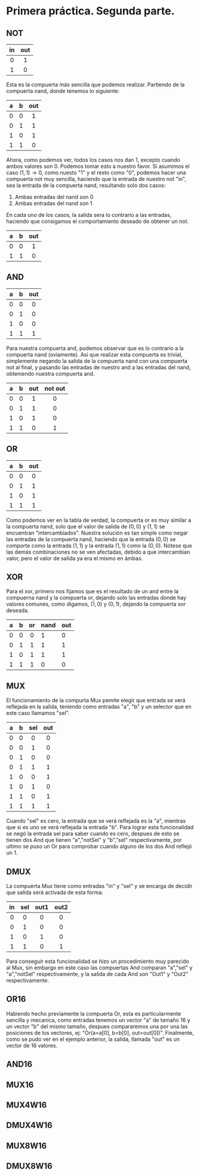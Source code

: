 # Primera práctica. Segunda parte.

## NOT

| in  | out |
|:---:|:---:|
| 0   | 1   |
| 1   | 0   |

Esta es la compuerta más sencilla que podemos realizar. Partiendo de la compuerta nand, donde tenemos lo siguiente:

| a   | b   | out |
|:---:|:---:|:---:|
| 0   | 0   | 1   |
| 0   | 1   | 1   |
| 1   | 0   | 1   |
| 1   | 1   | 0   |

Ahora, como podemos ver, todos los casos nos dan 1, excepto cuando ambos valores son 0. Podemos tomar esto a nuestro favor. Si asumimos el caso $(1,1) \rightarrow 0$, como nuesto "1" y el resto como "0", podemos hacer una compuerta not muy sencilla, haciendo que la entrada de nuestro not "in", sea la entrada de la compuerta nand, resultando solo dos casos: 

1. Ambas entradas del nand son 0
2. Ambas entradas del nand son 1

En cada uno de los casos, la salida sera lo contrario a las entradas, haciendo que consigamos el comportamiento deseado de obtener un not.

| a   | b   | out |
|:---:|:---:|:---:|
| 0   | 0   | 1   |
| 1   | 1   | 0   |

## AND

| a   | b   | out |
|:---:|:---:|:---:|
| 0   | 0   | 0   |
| 0   | 1   | 0   |
| 1   | 0   | 0   |
| 1   | 1   | 1   |

Para nuestra compuerta and, podemos observar que es lo contrario a la compuerta nand (oviamente). Así que realizar esta compuerta es trivial, simplemente negando la salida de la compuerta nand con una compuerta not al final, y pasando las entradas de nuestro and a las entradas del nand, obteniendo nuestra compuerta and.

| a   | b   | out | not out |
|:---:|:---:|:---:|:-------:|
| 0   | 0   | 1   | 0       |
| 0   | 1   | 1   | 0       |
| 1   | 0   | 1   | 0       |
| 1   | 1   | 0   | 1       |

## OR

| a   | b   | out |
|:---:|:---:|:---:|
| 0   | 0   | 0   |
| 0   | 1   | 1   |
| 1   | 0   | 1   |
| 1   | 1   | 1   |

Como podemos ver en la tabla de verdad, la compuerta or es muy similar a la compuerta nand, solo que el valor de salida de $(0,0)$ y $(1,1)$ se encuentran "intercambiados". Nuestra solución es tan simple como negar las entradas de la compuerta nand, haciendo que la entrada $(0,0)$ se comporte como la entrada $(1,1)$ y la entrada $(1,1)$ como la $(0,0)$. Nótese que las demás combinaciones no se ven afectadas, debido a que intercambian valor, pero el valor de salida ya era el mismo en ámbas.

## XOR

Para el xor, primero nos fijamos que es el resultado de un and entre la compuerna nand y la compuerta or, dejando solo las entradas donde hay valores comunes, como digamos, $(1,0)$ y $(0,1)$, dejando la compuerta xor deseada.

| a   | b   | or  | nand | out |
|:---:|:---:|:---:| ---- | --- |
| 0   | 0   | 0   | 1    | 0   |
| 0   | 1   | 1   | 1    | 1   |
| 1   | 0   | 1   | 1    | 1   |
| 1   | 1   | 1   | 0    | 0   |

## MUX

El funcionamiento de la compurta Mux pemite elegir que entrada se verá reflejada en la salida, teniendo como entradas "a", "b" y un selector que en este caso llamamos "sel".

| a | b | sel | out |
|:-:|:-:|:---:|:---:|
| 0 | 0 | 0   | 0   |
| 0 | 0 | 1   | 0   |
| 0 | 1 | 0   | 0   |
| 0 | 1 | 1   | 1   |
| 1 | 0 | 0   | 1   |
| 1 | 0 | 1   | 0   |
| 1 | 1 | 0   | 1   |
| 1 | 1 | 1   | 1   |

Cuando "sel" es cero, la entrada que se verá reflejada es la "a", mientras que si es uno se verá reflejada la entrada "b". Para lograr esta funcionalidad se negó la entrada sel para saber cuando es cero, despues de esto se tienen dos And que tienen "a","notSel" y "b","sel" respectivamente, por ultimo se puso un Or para comprobar cuando alguno de los dos And reflejó un 1.

## DMUX

La compuerta Mux tiene como entradas "in" y "sel" y se encarga de decidir que salida será activada de esta forma:

| in | sel | out1 | out2 |
|:--:|:---:|:----:|:----:|
| 0  | 0   | 0    | 0    |
| 0  | 1   | 0    | 0    |
| 1  | 0   | 1    | 0    |
| 1  | 1   | 0    | 1    |

Para conseguir esta funcionalidad se hizo un procedimiento muy parecido al Mux, sin embargo en este caso las compuertas And comparan "a","sel" y "a","notSel" respectivamente, y la salida de cada And son "Out1" y "Out2" respectivamente.

## OR16

Habiendo hecho previamente la compuerta Or, esta es particularmente sencilla y mecanica, como entradas tenemos un vector "a" de tamaño 16 y un vector "b" del mismo tamaño, despues compararemos una por una las posiciones de los vectores, ej: "Or(a=a[0], b=b[0], out=out[0])". Finalmente, como se pudo ver en el ejemplo anterior, la salida, llamada "out" es un vector de 16 valores.

## AND16

## MUX16

## MUX4W16

## DMUX4W16

## MUX8W16

## DMUX8W16
